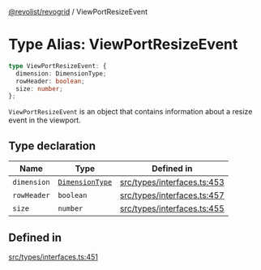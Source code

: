 [@revolist/revogrid](README.md) / ViewPortResizeEvent

# Type Alias: ViewPortResizeEvent

```ts
type ViewPortResizeEvent: {
  dimension: DimensionType;
  rowHeader: boolean;
  size: number;
};
```

`ViewPortResizeEvent` is an object that contains information about a resize
event in the viewport.

## Type declaration

| Name | Type | Defined in |
| ------ | ------ | ------ |
| `dimension` | [`DimensionType`](TypeAlias.DimensionType.md) | [src/types/interfaces.ts:453](https://github.com/revolist/revogrid/blob/11c1e89888ac9588cc703e312811b4cdaf67f0fb/src/types/interfaces.ts#L453) |
| `rowHeader` | `boolean` | [src/types/interfaces.ts:457](https://github.com/revolist/revogrid/blob/11c1e89888ac9588cc703e312811b4cdaf67f0fb/src/types/interfaces.ts#L457) |
| `size` | `number` | [src/types/interfaces.ts:455](https://github.com/revolist/revogrid/blob/11c1e89888ac9588cc703e312811b4cdaf67f0fb/src/types/interfaces.ts#L455) |

## Defined in

[src/types/interfaces.ts:451](https://github.com/revolist/revogrid/blob/11c1e89888ac9588cc703e312811b4cdaf67f0fb/src/types/interfaces.ts#L451)
